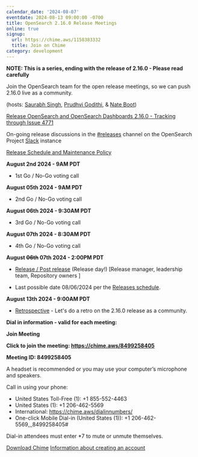 ```yaml
---
calendar_date: '2024-08-07'
eventdate: 2024-08-13 09:00:00 -0700
title: OpenSearch 2.16.0 Release Meetings
online: true
signup:
  url: https://chime.aws/1158383332
  title: Join on Chime
category: development
---
```


**NOTE: This is a series, ending with the release of 2.16.0 - Please read carefully**

Join the OpenSearch team for the open release meetings, so we can push 2.16.0 live as a community.

(hosts: [Saurabh Singh](https://github.com/getsaurabh02), [Prudhvi Godithi](https://github.com/prudhvigodithi), & [Nate Boot](https://github.com/nateynateynate))

[Release OpenSearch and OpenSearch Dashboards 2.16.0 - Tracking through Issue 4771](https://github.com/opensearch-project/opensearch-build/issues/4771)

On-going release discussions in the [#releases](https://opensearch.slack.com/archives/C0561HRK961) channel on the OpenSearch Project [Slack](https://opensearch.org/slack.html) instance

[Release Schedule and Maintenance Policy](https://opensearch.org/releases.html)

**August 2nd 2024 - 9AM PDT**

* 1st Go / No-Go voting call

**August 05th 2024 - 9AM PDT**

* 2nd Go / No-Go voting call

**August 06th 2024 - 9:30AM PDT**

* 3rd Go / No-Go voting call

**August 07th 2024 - 8:30AM PDT**

* 4th Go / No-Go voting call

**August ~~06th~~ 07th 2024 - 2:00PM PDT**

* [Release / Post release](https://github.com/opensearch-project/opensearch-build/wiki/Releasing-the-Distribution#release) (Release day!) [Release manager, leadership team, Repository owners ]

* Last possible date 08/06/2024 per the [Releases schedule](https://opensearch.org/releases.html).

**August 13th 2024 - 9:00AM PDT**

* [Retrospective](https://github.com/opensearch-project/opensearch-build/issues/4847) - Let's do a retro on the 2.16.0 release as a community.

**Dial in information - valid for each meeting:**

**Join Meeting**

**Click to join the meeting: <https://chime.aws/8499258405>**

**Meeting ID: 8499258405** 

A headset is recommended or you may use your computer’s microphone and speakers.

Call in using your phone: 
- United States Toll-Free (1): +1 855-552-4463
- United States (1): +1 206-462-5569
- International: https://chime.aws/dialinnumbers/
- One-click Mobile Dial-in (United States (1)): +1 206-462-5569,,,8499258405#

Dial-in attendees must enter *7 to mute or unmute themselves.

[Download Chime](https://aws.amazon.com/chime/download)
[Information about creating an account](https://aws.amazon.com/chime/getting-started)

